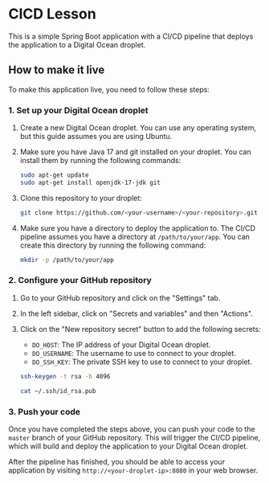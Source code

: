 # CICD Lesson

This is a simple Spring Boot application with a CI/CD pipeline that deploys the application to a Digital Ocean droplet.

## How to make it live 

To make this application live, you need to follow these steps:

### 1. Set up your Digital Ocean droplet

1.  Create a new Digital Ocean droplet. You can use any operating system, but this guide assumes you are using Ubuntu.
2.  Make sure you have Java 17 and git installed on your droplet. You can install them by running the following commands:

    ```bash
    sudo apt-get update
    sudo apt-get install openjdk-17-jdk git
    ```

3.  Clone this repository to your droplet:

    ```bash
    git clone https://github.com/<your-username>/<your-repository>.git
    ```

4.  Make sure you have a directory to deploy the application to. The CI/CD pipeline assumes you have a directory at `/path/to/your/app`. You can create this directory by running the following command:

    ```bash
    mkdir -p /path/to/your/app
    ```

### 2. Configure your GitHub repository 

1.  Go to your GitHub repository and click on the "Settings" tab.
2.  In the left sidebar, click on "Secrets and variables" and then "Actions".
3.  Click on the "New repository secret" button to add the following secrets:

    *   `DO_HOST`: The IP address of your Digital Ocean droplet.
    *   `DO_USERNAME`: The username to use to connect to your droplet.
    *   `DO_SSH_KEY`: The private SSH key to use to connect to your droplet.

    ```bash
    ssh-keygen -t rsa -b 4096
    ```

    ```bash
    cat ~/.ssh/id_rsa.pub
    ```

### 3. Push your code

Once you have completed the steps above, you can push your code to the `master` branch of your GitHub repository. This will trigger the CI/CD pipeline, which will build and deploy the application to your Digital Ocean droplet.

After the pipeline has finished, you should be able to access your application by visiting `http://<your-droplet-ip>:8080` in your web browser.
